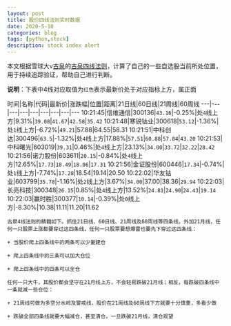 ```yaml
---
layout: post
title: 股价四线法则实时数据
date: 2020-5-10
categories: blog
tags: [python,stock]
description: stock index alert
---
```



本文根据雪球大v[古泉](https://xueqiu.com/u/7148646888)的[古泉四线法则](https://xueqiu.com/7148646888/130498192)，计算了自己的一些自选股当前所处位置，用于持续追踪验证，帮助自己进行判断。

**说明**：下表中4线对应取值为`红色`表示最新价处于对应指标上方，属正面

时间|名称|代码|最新价|涨跌幅|位置|距离|21日线|60日线|21周线|60周线
---|---|---|---|---|---|---|---|---
10:21:45|信维通信|300136|`43.16`|-0.25%|处`4`线上方|9.31%|`39.08`|`41.67`|`42.58`|`35.42`
10:21:48|寒锐钴业|300618|`53.12`|-1.36%|处`1`线上方|-6.72%|`49.21`|57.88|64.55|58.31
10:21:51|中科创达|300496|`63.5`|-1.32%|处`4`线上方|17.88%|`57.51`|`60.88`|`57.84`|`43.20`
10:21:53|中科曙光|603019|`39.31`|0.46%|处`4`线上方|23.13%|`34.00`|`33.72`|`32.22`|`28.42`
10:21:56|诺力股份|603611|`20.15`|-0.84%|处`4`线上方|12.65%|`17.73`|`18.49`|`18.06`|`17.31`
10:21:56|金证股份|600446|`17.34`|-0.74%|处`1`线上方|-7.74%|`17.28`|18.54|19.14|20.50
10:22:02|华友钴业|603799|`35.78`|-1.16%|处`2`线上方|3.67%|`34.00`|37.00|38.36|`29.94`
10:22:03|长亮科技|300348|`26.15`|0.85%|处`4`线上方|13.52%|`24.81`|`24.90`|`24.43`|`19.14`
10:22:03|赢时胜|300377|`10.14`|-0.39%|处`0`线上方|-8.30%|10.38|11.11|11.20|11.62

```
古泉4线法则的精髓如下。抓住21日线、60日线、21周线及60周线等四条线，外加21月线，任何一只股票上涨都要穿过这四条线，任何一只股票要想爆雷也要先下穿过这四条线：

+ 当股价爬上四条线中的两条可以少量建仓

+ 爬上四条线中的三条可以加大仓位

+ 爬上四条线中的四条可以全仓

任何一只大牛，其股价都会坚守在21月线上方，不会轻易跌破21月线；相反，每跌破四条线中一条就减一些仓位：

+ 21周线可做为多空分水岭及警戒线，股价在21周线及60周线下方就要十分慎重，多看少做

+ 跌破全部四条线就要大幅减仓，甚至清仓，一旦跌破21月线，清仓观望
```